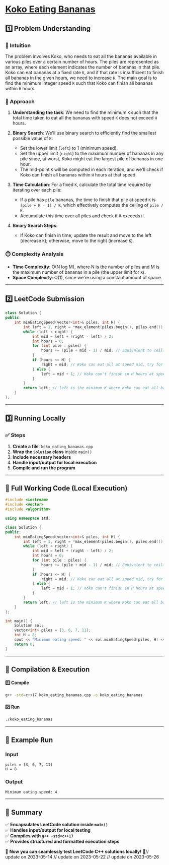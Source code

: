 # **[Koko Eating Bananas](https://leetcode.com/problems/koko-eating-bananas/description/)**  

## **1️⃣ Problem Understanding**  
### **📌 Intuition**  
The problem involves Koko, who needs to eat all the bananas available in various piles over a certain number of hours. The piles are represented as an array, where each element indicates the number of bananas in that pile. Koko can eat bananas at a fixed rate `K`, and if that rate is insufficient to finish all bananas in the given hours, we need to increase `K`. The main goal is to find the minimum integer speed `K` such that Koko can finish all bananas within `H` hours.

### **🚀 Approach**  
1. **Understanding the task**: We need to find the minimum `K` such that the total time taken to eat all the bananas with speed `K` does not exceed `H` hours.
  
2. **Binary Search**: We'll use binary search to efficiently find the smallest possible value of `K`:
   - Set the lower limit (`left`) to 1 (minimum speed).
   - Set the upper limit (`right`) to the maximum number of bananas in any pile since, at worst, Koko might eat the largest pile of bananas in one hour.
   - The mid-point `K` will be computed in each iteration, and we'll check if Koko can finish all bananas within `H` hours at that speed.
  
3. **Time Calculation**: For a fixed `K`, calculate the total time required by iterating over each pile:
   - If a pile has `pile` bananas, the time to finish that pile at speed `K` is `(pile + K - 1) / K`, which effectively computes the ceiling of `pile / K`.
   - Accumulate this time over all piles and check if it exceeds `H`.

4. **Binary Search Steps**:
   - If Koko can finish in time, update the result and move to the left (decrease `K`); otherwise, move to the right (increase `K`).

### **⏱️ Complexity Analysis**  
- **Time Complexity**: O(N log M), where N is the number of piles and M is the maximum number of bananas in a pile (the upper limit for `K`).
- **Space Complexity**: O(1), since we're using a constant amount of space.

---  

## **2️⃣ LeetCode Submission**  
```cpp
class Solution {
public:
    int minEatingSpeed(vector<int>& piles, int H) {
        int left = 1, right = *max_element(piles.begin(), piles.end());
        while (left < right) {
            int mid = left + (right - left) / 2;
            int hours = 0;
            for (int pile : piles) {
                hours += (pile + mid - 1) / mid; // Equivalent to ceil(pile / mid)
            }
            if (hours <= H) {
                right = mid; // Koko can eat all at speed mid, try for smaller
            } else {
                left = mid + 1; // Koko can't finish in H hours at speed mid, try larger
            }
        }
        return left; // left is the minimum K where Koko can eat all bananas
    }
};
```

---  

## **3️⃣ Running Locally**  
### **✅ Steps**  
1. **Create a file**: `koko_eating_bananas.cpp`  
2. **Wrap the `Solution` class** inside `main()`  
3. **Include necessary headers**  
4. **Handle input/output for local execution**  
5. **Compile and run the program**  

---  

## **📝 Full Working Code (Local Execution)**  
```cpp
#include <iostream>
#include <vector>
#include <algorithm>

using namespace std;

class Solution {
public:
    int minEatingSpeed(vector<int>& piles, int H) {
        int left = 1, right = *max_element(piles.begin(), piles.end());
        while (left < right) {
            int mid = left + (right - left) / 2;
            int hours = 0;
            for (int pile : piles) {
                hours += (pile + mid - 1) / mid; // Equivalent to ceil(pile / mid)
            }
            if (hours <= H) {
                right = mid; // Koko can eat all at speed mid, try for smaller
            } else {
                left = mid + 1; // Koko can't finish in H hours at speed mid, try larger
            }
        }
        return left; // left is the minimum K where Koko can eat all bananas
    }
};

int main() {
    Solution sol;
    vector<int> piles = {3, 6, 7, 11};
    int H = 8;
    cout << "Minimum eating speed: " << sol.minEatingSpeed(piles, H) << endl;
    return 0;
}
```  

---  

## **🔧 Compilation & Execution**  
#### **1️⃣ Compile**  
```bash
g++ -std=c++17 koko_eating_bananas.cpp -o koko_eating_bananas
```  

#### **2️⃣ Run**  
```bash
./koko_eating_bananas
```  

---  

## **🎯 Example Run**  
### **Input**  
```
piles = [3, 6, 7, 11]
H = 8
```  
### **Output**  
```
Minimum eating speed: 4
```  

---  

## **📌 Summary**  
✅ **Encapsulates LeetCode solution inside `main()`**  
✅ **Handles input/output for local testing**  
✅ **Compiles with `g++ -std=c++17`**  
✅ **Provides structured and formatted execution steps**  

🚀 **Now you can seamlessly test LeetCode C++ solutions locally!** 🚀// update on 2023-05-14
// update on 2023-05-22
// update on 2023-05-26
